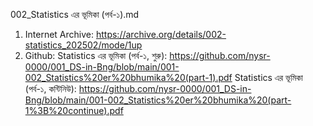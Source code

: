 002_Statistics এর ভূমিকা (পর্ব-১).md
1) Internet Archive: https://archive.org/details/002-statistics_202502/mode/1up
2) Github:
   Statistics এর ভূমিকা (পর্ব-১, শুরু): https://github.com/nysr-0000/001_DS-in-Bng/blob/main/001-002_Statistics%20er%20bhumika%20(part-1).pdf
   Statistics এর ভূমিকা (পর্ব-১, কন্টিনিউ): https://github.com/nysr-0000/001_DS-in-Bng/blob/main/001-002_Statistics%20er%20bhumika%20(part-1%3B%20continue).pdf
